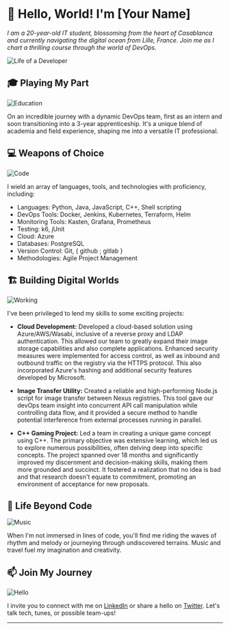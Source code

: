 # 👋 Hello, World! I'm [Your Name] 

<p>
  <em>
    I am a 20-year-old IT student, blossoming from the heart of Casablanca and currently navigating the digital ocean from Lille, France. Join me as I chart a thrilling course through the world of DevOps.
  </em>  
</p>

![Life of a Developer](https://media.giphy.com/media/ZVik7pBtu9dNS/giphy.gif)

## 🎓 Playing My Part

![Education](https://media.giphy.com/media/3o6Mbbs879ozZ9Yic0/giphy.gif)

On an incredible journey with a dynamic DevOps team, first as an intern and soon transitioning into a 3-year apprenticeship. It's a unique blend of academia and field experience, shaping me into a versatile IT professional.

## 💻 Weapons of Choice

![Code](https://media.giphy.com/media/LmNwrBhejkK9EFP504/giphy.gif)

I wield an array of languages, tools, and technologies with proficiency, including:

- Languages: Python, Java, JavaScript, C++, Shell scripting
- DevOps Tools: Docker, Jenkins, Kubernetes, Terraform, Helm
- Monitoring Tools: Kasten, Grafana, Prometheus
- Testing: k6, jUnit
- Cloud: Azure
- Databases: PostgreSQL
- Version Control: Git, { github ; gitlab }
- Methodologies: Agile Project Management

## 🏗️ Building Digital Worlds

![Working](https://media.giphy.com/media/WUlplcMpOCEmTGBtBW/giphy.gif)

I've been privileged to lend my skills to some exciting projects:

- **Cloud Development:** Developed a cloud-based solution using Azure/AWS/Wasabi, inclusive of a reverse proxy and LDAP authentication. This allowed our team to greatly expand their image storage capabilities and also complete applications. Enhanced security measures were implemented for access control, as well as inbound and outbound traffic on the registry via the HTTPS protocol. This also incorporated Azure's hashing and additional security features developed by Microsoft.
  
- **Image Transfer Utility:** Created a reliable and high-performing Node.js script for image transfer between Nexus registries. This tool gave our devOps team insight into concurrent API call manipulation while controlling data flow, and it provided a secure method to handle potential interference from external processes running in parallel.
  
- **C++ Gaming Project:** Led a team in creating a unique game concept using C++. The primary objective was extensive learning, which led us to explore numerous possibilities, often delving deep into specific concepts. The project spanned over 18 months and significantly improved my discernment and decision-making skills, making them more grounded and succinct. It fostered a realization that no idea is bad and that research doesn't equate to commitment, promoting an environment of acceptance for new proposals.

  
## 🎵 Life Beyond Code

![Music](https://media.giphy.com/media/4oMoIbIQrvCjm/giphy.gif)

When I'm not immersed in lines of code, you'll find me riding the waves of rhythm and melody or journeying through undiscovered terrains. Music and travel fuel my imagination and creativity.

## 📫 Join My Journey

![Hello](https://media.giphy.com/media/G3Hu8RMcnHZA2JK6x1/giphy.gif)

I invite you to connect with me on [LinkedIn](your-linkedin-url) or share a hello on [Twitter](your-twitter-url). Let's talk tech, tunes, or possible team-ups!

---
